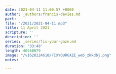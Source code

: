 ```yaml
---
date: 2021-04-11 11:00:57 +0000
author: _authors/francis-davies.md
part: 
file: "/2021/2021-04-11.mp3"
title: 11 April 2021
scripture: ''
description: ''
series: _series/fix-your-gaze.md
duration: '33:48'
length: 40568079
image: "/v1620224610/FIXYOURGAZE_web_zkkdbj.png"
notes: ''

---
```

